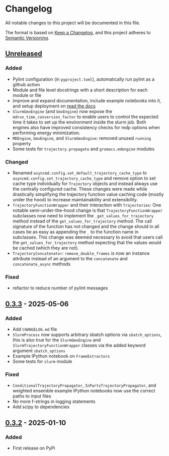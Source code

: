 # Changelog

All notable changes to this project will be documented in this file.

The format is based on [Keep a Changelog](https://keepachangelog.com/en/1.1.0/),
and this project adheres to [Semantic Versioning](https://semver.org/spec/v2.0.0.html).

## [Unreleased]

### Added

- Pylint configuration (in `pyproject.toml`), automatically run pylint as a github action
- Module and file level docstrings with a short description for each module or file
- Improve and expand documentation, include example notebooks into it, and setup deployment on [read the docs](https://asyncmd.readthedocs.io/en/latest/)
- `SlurmGmxEngine` (and `GmxEngine`) now expose the `mdrun_time_conversion_factor` to enable users to control the expected time it takes to set up the environment inside the slurm job. Both engines also have improved consistency checks for mdp options when performing energy minimization.
- `MDEngine`, `GmxEngine`, and `SlurmGmxEngine`: removed unused `running` property
- Some tests for `trajectory.propagate` and `gromacs.mdengine` modules

### Changed

- Renamed `asyncmd.config.set_default_trajectory_cache_type` to `asyncmd.config.set_trajectory_cache_type` and remove option to set cache type individually for `Trajectory` objects and instead always use the centrally configured cache. These changes were made while drastically simplifying the trajectory function value caching code (mostly under the hood) to increase maintainability and extensibility.
- `TrajectoryFunctionWrapper` and their interaction with `Trajectories`: One notable semi-under-the-hood change is that `TrajectoryFunctionWrapper` subclasses now need to implement the `_get_values_for_trajectory` method instead of the `get_values_for_trajectory` method. The call signature of the function has not changed and the change should in all cases be as easy as appending the `_` to the function name in subclasses. This change was deemed necessary to avoid that users call the `get_values_for_trajectory` method expecting that the values would be cached (which they are not).
- `TrajectoryConcatenator`: `remove_double_frames` is now an instance attribute instead of an argument to the `concatenate` and `concatenate_async` methods

### Fixed

- refactor to reduce number of pylint messages

## [0.3.3] - 2025-05-06

### Added

- Add `CHANGELOG.md` file
- `SlurmProcess` now supports arbitrary sbatch options via `sbatch_options`, this is also true for the `SlurmGmxEngine` and `SlurmTrajectoryFunctionWrapper` classes via the added keyword argument `sbatch_options`
- Example IPython notebook on `FrameExtractors`
- Some tests for `slurm` module

### Fixed

- `ConditionalTrajectoryPropagator`, `InPartsTrajectoryPropagator`, and weighted ensemble example IPython notebooks now use the correct paths to input files
- No more f-strings in logging statements
- Add scipy to dependencies

## [0.3.2] - 2025-01-10

### Added

- First release on PyPi

[unreleased]: https://github.com/bio-phys/asyncmd/compare/v0.3.3...HEAD
[0.3.3]: https://github.com/bio-phys/asyncmd/compare/v0.3.2...v0.3.3
[0.3.2]: https://github.com/bio-phys/asyncmd/releases/tag/v0.3.2
